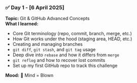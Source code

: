 ### ✅ Day 1 - [6 April 2025]
**Topic:** Git & GitHub Advanced Concepts  
**What I learned:**
- Core Git terminology (repo, commit, branch, merge, etc.)
- How Git works under the hood (staging area, HEAD, etc.)
- Creating and managing branches
- `git diff`, `git stash`, and `git tag` usage
- Deep dive into `rebase` and how it differs from `merge`
- `git reflog` and how to recover lost commits
- Set up my first GitHub repo to track this challenge

**Mood:** 🧠 Mind = Blown  